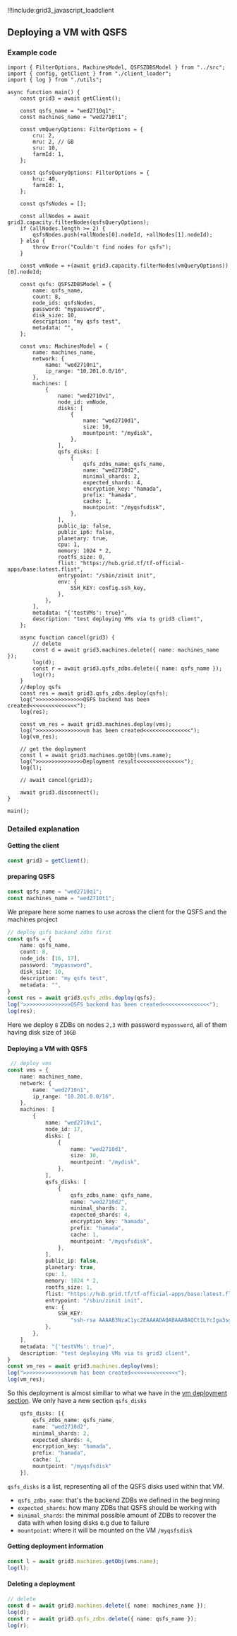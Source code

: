 !!!include:grid3_javascript_loadclient

## Deploying a VM with QSFS

### Example code
```
import { FilterOptions, MachinesModel, QSFSZDBSModel } from "../src";
import { config, getClient } from "./client_loader";
import { log } from "./utils";

async function main() {
    const grid3 = await getClient();

    const qsfs_name = "wed2710q1";
    const machines_name = "wed2710t1";

    const vmQueryOptions: FilterOptions = {
        cru: 2,
        mru: 2, // GB
        sru: 10,
        farmId: 1,
    };

    const qsfsQueryOptions: FilterOptions = {
        hru: 40,
        farmId: 1,
    };

    const qsfsNodes = [];

    const allNodes = await grid3.capacity.filterNodes(qsfsQueryOptions);
    if (allNodes.length >= 2) {
        qsfsNodes.push(+allNodes[0].nodeId, +allNodes[1].nodeId);
    } else {
        throw Error("Couldn't find nodes for qsfs");
    }

    const vmNode = +(await grid3.capacity.filterNodes(vmQueryOptions))[0].nodeId;

    const qsfs: QSFSZDBSModel = {
        name: qsfs_name,
        count: 8,
        node_ids: qsfsNodes,
        password: "mypassword",
        disk_size: 10,
        description: "my qsfs test",
        metadata: "",
    };

    const vms: MachinesModel = {
        name: machines_name,
        network: {
            name: "wed2710n1",
            ip_range: "10.201.0.0/16",
        },
        machines: [
            {
                name: "wed2710v1",
                node_id: vmNode,
                disks: [
                    {
                        name: "wed2710d1",
                        size: 10,
                        mountpoint: "/mydisk",
                    },
                ],
                qsfs_disks: [
                    {
                        qsfs_zdbs_name: qsfs_name,
                        name: "wed2710d2",
                        minimal_shards: 2,
                        expected_shards: 4,
                        encryption_key: "hamada",
                        prefix: "hamada",
                        cache: 1,
                        mountpoint: "/myqsfsdisk",
                    },
                ],
                public_ip: false,
                public_ip6: false,
                planetary: true,
                cpu: 1,
                memory: 1024 * 2,
                rootfs_size: 0,
                flist: "https://hub.grid.tf/tf-official-apps/base:latest.flist",
                entrypoint: "/sbin/zinit init",
                env: {
                    SSH_KEY: config.ssh_key,
                },
            },
        ],
        metadata: "{'testVMs': true}",
        description: "test deploying VMs via ts grid3 client",
    };

    async function cancel(grid3) {
        // delete
        const d = await grid3.machines.delete({ name: machines_name });
        log(d);
        const r = await grid3.qsfs_zdbs.delete({ name: qsfs_name });
        log(r);
    }
    //deploy qsfs
    const res = await grid3.qsfs_zdbs.deploy(qsfs);
    log(">>>>>>>>>>>>>>>QSFS backend has been created<<<<<<<<<<<<<<<");
    log(res);

    const vm_res = await grid3.machines.deploy(vms);
    log(">>>>>>>>>>>>>>>vm has been created<<<<<<<<<<<<<<<");
    log(vm_res);

    // get the deployment
    const l = await grid3.machines.getObj(vms.name);
    log(">>>>>>>>>>>>>>>Deployment result<<<<<<<<<<<<<<<");
    log(l);

    // await cancel(grid3);

    await grid3.disconnect();
}

main();
```

### Detailed explanation

#### Getting the client

```typescript
const grid3 = getClient();
```

#### preparing QSFS 

```javascript
const qsfs_name = "wed2710q1";
const machines_name = "wed2710t1";
```
We prepare here some names to use across the client for the QSFS and the machines project


```typescript
// deploy qsfs backend zdbs first
const qsfs = {
    name: qsfs_name,
    count: 8,
    node_ids: [16, 17],
    password: "mypassword",
    disk_size: 10,
    description: "my qsfs test",
    metadata: "",
}
const res = await grid3.qsfs_zdbs.deploy(qsfs);
log(">>>>>>>>>>>>>>>QSFS backend has been created<<<<<<<<<<<<<<<");
log(res);
```

Here we deploy `8` ZDBs on nodes `2,3` with password `mypassword`, all of them having disk size of `10GB` 

#### Deploying a VM with QSFS

```typescript
 // deploy vms
const vms = {
    name: machines_name,
    network: {
        name: "wed2710n1",
        ip_range: "10.201.0.0/16",
    },
    machines: [
        {
            name: "wed2710v1",
            node_id: 17,
            disks: [
                {
                    name: "wed2710d1",
                    size: 10,
                    mountpoint: "/mydisk",
                },
            ],
            qsfs_disks: [
                {
                    qsfs_zdbs_name: qsfs_name,
                    name: "wed2710d2",
                    minimal_shards: 2,
                    expected_shards: 4,
                    encryption_key: "hamada",
                    prefix: "hamada",
                    cache: 1,
                    mountpoint: "/myqsfsdisk",
                },
            ],
            public_ip: false,
            planetary: true,
            cpu: 1,
            memory: 1024 * 2,
            rootfs_size: 1,
            flist: "https://hub.grid.tf/tf-official-apps/base:latest.flist",
            entrypoint: "/sbin/zinit init",
            env: {
                SSH_KEY:
                    "ssh-rsa AAAAB3NzaC1yc2EAAAADAQABAAABAQCt1LYcIga3sgbip5ejiC6R7CCa34omOwUilR66ZEvUh/u4RpbZ9VjRryVHVDyYcd/qbUzpWMzqzFlfFmtVhPQ0yoGhxiv/owFwStqddKO2iNI7T3U2ytYLJqtPm0JFLB5n07XLyFRplq0W2/TjNrYl51DedDQqBJDq34lz6vTkECNmMKg9Ld0HpxnpHBLH0PsXMY+JMZ8keH9hLBK61Mx9cnNxcLV9N6oA6xRCtwqOdLAH08MMaItYcJ0UF/PDs1PusJvWkvsH5/olgayeAReI6JFGv/x4Eqq5vRJRQjkj9m+Q275gzf9Y/7M/VX7KOH7P9HmDbxwRtOq1F0bRutKF",
            },
        },
    ],
    metadata: "{'testVMs': true}",
    description: "test deploying VMs via ts grid3 client",
}
const vm_res = await grid3.machines.deploy(vms);
log(">>>>>>>>>>>>>>>vm has been created<<<<<<<<<<<<<<<");
log(vm_res);
```
So this deployment is almost similiar to what we have in the [vm deployment section](grid3_javascript_vm). We only have a new section `qsfs_disks`

```typescript
    qsfs_disks: [{
        qsfs_zdbs_name: qsfs_name,
        name: "wed2710d2",
        minimal_shards: 2,
        expected_shards: 4,
        encryption_key: "hamada",
        prefix: "hamada",
        cache: 1,
        mountpoint: "/myqsfsdisk"
    }],
```
`qsfs_disks` is a list, representing all of the QSFS disks used within that VM.
- `qsfs_zdbs_name`: that's the backend ZDBs we defined in the beginning
- `expected_shards`: how many ZDBs that QSFS should be working with
- `minimal_shards`: the minimal possible amount of ZDBs to recover the data with when losing disks e.g due to failure
- `mountpoint`: where it will be mounted on the VM `/myqsfsdisk`

#### Getting deployment information


```typescript
const l = await grid3.machines.getObj(vms.name);
log(l);
```


#### Deleting a deployment

```typescript
// delete
const d = await grid3.machines.delete({ name: machines_name });
log(d);
const r = await grid3.qsfs_zdbs.delete({ name: qsfs_name });
log(r);
```

